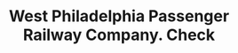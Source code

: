 ---
doi: 10.7916/D80S11JX
date_other: '1860'
date_other_textual: 1860-1869
form: printed ephemera
genre:
- Checks (bank checks)
name:
- West Philadelphia Passenger Railway Company
object_in_context_url: https://biggert.cul.columbia.edu/items/view/ave_biggert_01450
subject_hierarchical_geographic:
- Philadelphia, Pennsylvania, United States
subject_name:
- West Philadelphia Passenger Railway Company
title: West Philadelphia Passenger Railway Company. Check
sort_title: West Philadelphia Passenger Railway Company. Check
call_number: ave_biggert_01450
coordinates:
- 40.00944444444445,-75.13333333333334
pid: ave_biggert_01450
identifiers: ave_biggert_01450
thumbnail: false
permalink: /biggert/ave_biggert_01450/
layout: iiif-image-page
---